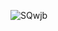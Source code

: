 
![SQwjb](https://github.com/abdo-540/website-design-light/assets/85506481/f51e52b2-1531-4923-8a53-ab06b04af6b3)
